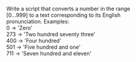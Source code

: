 Write a script that converts a number in the range
</br>[0...999] to a text corresponding to its English
</br>pronunciation. Examples:
</br>0 -> 'Zero'
</br>273 -> 'Two hundred seventy three'
</br>400 -> 'Four hundred'
</br>501 -> 'Five hundred and one'
</br>711 -> 'Seven hundred and eleven'
